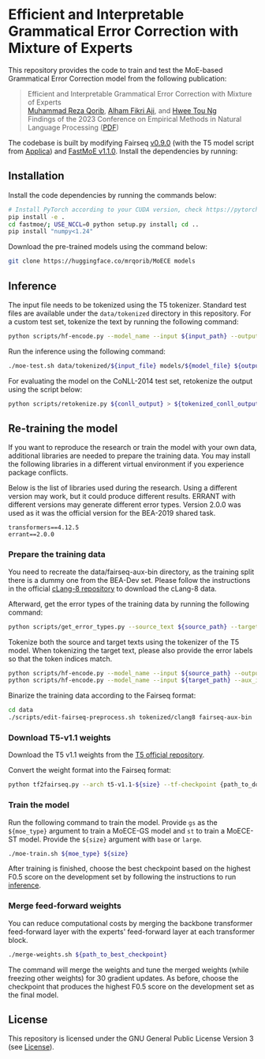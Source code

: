 # Efficient and Interpretable Grammatical Error Correction with Mixture of Experts

This repository provides the code to train and test the MoE-based Grammatical Error Correction model from the following publication:

> Efficient and Interpretable Grammatical Error Correction with Mixture of Experts  
> [Muhammad Reza Qorib](https://mrqorib.github.io/), [Alham Fikri Aji](https://afaji.github.io/), and [Hwee Tou Ng](https://www.comp.nus.edu.sg/~nght/)  
> Findings of the 2023 Conference on Empirical Methods in Natural Language Processing ([PDF](https://mrqorib.github.io/assets/pdf/MoECE.pdf))

The codebase is built by modifying Fairseq [v0.9.0](https://github.com/facebookresearch/fairseq/tree/v0.9.0) (with the T5 model script from [Applica](https://github.com/applicaai/fairseq/tree/applica-t5)) and [FastMoE v1.1.0](https://github.com/laekov/fastmoe). Install the dependencies by running:

## Installation

Install the code dependencies by running the commands below:

```bash
# Install PyTorch according to your CUDA version, check https://pytorch.org/get-started/previous-versions/
pip install -e .
cd fastmoe/; USE_NCCL=0 python setup.py install; cd ..
pip install "numpy<1.24"
```

Download the pre-trained models using the command below:

```bash
git clone https://huggingface.co/mrqorib/MoECE models
```

## Inference

The input file needs to be tokenized using the T5 tokenizer. Standard test files are available under the `data/tokenized` directory in this repository. For a custom test set, tokenize the text by running the following command:

```bash
python scripts/hf-encode.py --model_name --input ${input_path} --output ${output_path}
```

Run the inference using the following command:

```bash
./moe-test.sh data/tokenized/${input_file} models/${model_file} ${output_path}
```

For evaluating the model on the CoNLL-2014 test set, retokenize the output using the script below:

```bash
python scripts/retokenize.py ${conll_output} > ${tokenized_conll_output}
```

## Re-training the model

If you want to reproduce the research or train the model with your own data, additional libraries are needed to prepare the training data. You may install the following libraries in a different virtual environment if you experience package conflicts.

Below is the list of libraries used during the research. Using a different version may work, but it could produce different results. ERRANT with different versions may generate different error types. Version 2.0.0 was used as it was the official version for the BEA-2019 shared task.

```
transformers==4.12.5
errant==2.0.0
```

### Prepare the training data

You need to recreate the data/fairseq-aux-bin directory, as the training split there is a dummy one from the BEA-Dev set. Please follow the instructions in the official [cLang-8 repository](https://github.com/google-research-datasets/clang8) to download the cLang-8 data.

Afterward, get the error types of the training data by running the following command:

```bash
python scripts/get_error_types.py --source_text ${source_path} --target_text ${target_path} --output_path ${error_labels_path}
```

Tokenize both the source and target texts using the tokenizer of the T5 model. When tokenizing the target text, please also provide the error labels so that the token indices match.

```bash
python scripts/hf-encode.py --model_name --input ${source_path} --output data/tokenized/clang8.ori
python scripts/hf-encode.py --model_name --input ${target_path} --aux_inputs ${error_labels_path} --output data/tokenized/clang8.cor --aux_outputs data/tokenized/clang8.edit
```

Binarize the training data according to the Fairseq format:

```bash
cd data
./scripts/edit-fairseq-preprocess.sh tokenized/clang8 fairseq-aux-bin
```

### Download T5-v1.1 weights

Download the T5 v1.1 weights from the [T5 official repository](https://github.com/google-research/text-to-text-transfer-transformer/blob/main/released_checkpoints.md).

Convert the weight format into the Fairseq format:

```bash
python tf2fairseq.py --arch t5-v1.1-${size} --tf-checkpoint {path_to_downloaded_checkpoints} --output models/pretrained/t5-v1.1-${size}
```

### Train the model

Run the following command to train the model. Provide `gs` as the `${moe_type}` argument to train a MoECE-GS model and `st` to train a MoECE-ST model. Provide the `${size}` argument with `base` or `large`.

```bash
./moe-train.sh ${moe_type} ${size}
```

After training is finished, choose the best checkpoint based on the highest F0.5 score on the development set by following the instructions to run [inference](##inference).

### Merge feed-forward weights

You can reduce computational costs by merging the backbone transformer feed-forward layer with the experts' feed-forward layer at each transformer block.

```bash
./merge-weights.sh ${path_to_best_checkpoint}
```

The command will merge the weights and tune the merged weights (while freezing other weights) for 30 gradient updates. As before, choose the checkpoint that produces the highest F0.5 score on the development set as the final model.

## License

This repository is licensed under the GNU General Public License Version 3 (see [License](./LICENSE.txt)).
